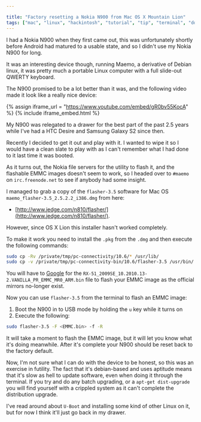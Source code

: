 ```yaml
---

title: "Factory resetting a Nokia N900 from Mac OS X Mountain Lion"
tags: ["mac", "linux", "hackintosh", "tutorial", "tip", "terminal", "downloads", "software", "hardware"]
---
```


I had a Nokia N900 when they first came out, this was unfortunately shortly before Android had matured to a usable state, and so I didn't use my Nokia N900 for long.

<!-- more -->

It was an interesting device though, running Maemo, a derivative of Debian linux, it was pretty much a portable Linux computer with a full slide-out QWERTY keyboard.

The N900 promised to be a lot better than it was, and the following video made it look like a really nice device:

{% assign iframe_url = "https://www.youtube.com/embed/gR0bv55KocA" %}
{% include iframe_embed.html %}

My N900 was relegated to a drawer for the best part of the past 2.5 years while I've had a HTC Desire and Samsung Galaxy S2 since then.

Recently I decided to get it out and play with it. I wanted to wipe it so I would have a clean slate to play with as I can't remember what I had done to it last time it was booted.

As it turns out, the Nokia file servers for the utility to flash it, and the flashable EMMC images doesn't seem to work, so I headed over to `#maemo` on `irc.freenode.net` to see if anybody had some insight.

I managed to grab a copy of the `flasher-3.5` software for Mac OS `maemo_flasher-3.5_2.5.2.2_i386.dmg` from here:

- [http://www.jedge.com/n810/flasher/](http://www.jedge.com/n810/flasher/).



However, since OS X Lion this installer hasn't worked completely.

To make it work you need to install the `.pkg` from the `.dmg` and then execute the following commands:

```bash
sudo cp -Rv /private/tmp/pc-connectivity/10.6/* /usr/lib/
sudo cp -v /private/tmp/pc-connectivity-bin/10.6/flasher-3.5 /usr/bin/
```

You will have to [Google](https://www.google.co.uk/search?q=RX-51_2009SE_10.2010.13-2.VANILLA_PR_EMMC_MR0_ARM.bin) for the `RX-51_2009SE_10.2010.13-2.VANILLA_PR_EMMC_MR0_ARM.bin` file to flash your EMMC image as the official mirrors no-longer exist.


Now you can use `flasher-3.5` from the terminal to flash an EMMC image:

1. Boot the N900 in to USB mode by holding the `u` key while it turns on
2. Execute the following:

```bash
sudo flasher-3.5 -F <EMMC.bin> -f -R
```

It will take a moment to flash the EMMC image, but it will let you know what it's doing meanwhile. After it's complete your N900 should be reset back to the factory default.

Now, I'm not sure what I can do with the device to be honest, so this was an exercise in futility. The fact that it's debian-based and uses aptitude means that it's slow as hell to update software, even when doing it through the terminal. If you try and do any batch upgrading, or a `apt-get dist-upgrade` you will find yourself with a crippled system as it can't complete the distribution upgrade.

I've read around about `U-Boot` and installing some kind of other Linux on it, but for now I think it'll just go back in my drawer.
